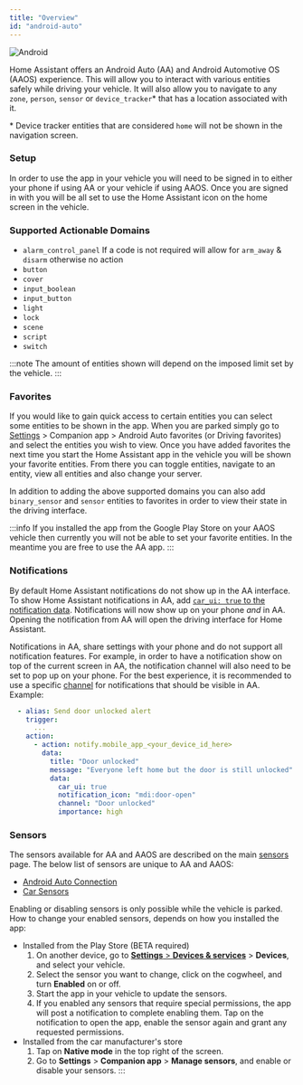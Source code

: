 ```yaml
---
title: "Overview"
id: "android-auto"
---
```


![Android](/assets/android.svg)

Home Assistant offers an Android Auto (AA) and Android Automotive OS (AAOS) experience. This will allow you to interact with various entities safely while driving your vehicle. It will also allow you to navigate to any `zone`, `person`, `sensor` or `device_tracker`* that has a location associated with it.

\* Device tracker entities that are considered `home` will not be shown in the navigation screen.

### Setup

In order to use the app in your vehicle you will need to be signed in to either your phone if using AA or your vehicle if using AAOS. Once you are signed in with you will be all set to use the Home Assistant icon on the home screen in the vehicle.

### Supported Actionable Domains

- `alarm_control_panel` If a code is not required will allow for `arm_away` & `disarm` otherwise no action
- `button`
- `cover`
- `input_boolean`
- `input_button`
- `light`
- `lock`
- `scene`
- `script`
- `switch`

:::note
The amount of entities shown will depend on the imposed limit set by the vehicle.
:::

### Favorites

If you would like to gain quick access to certain entities you can select some entities to be shown in the app. When you are parked simply go to [Settings](https://my.home-assistant.io/redirect/config/) > Companion app > Android Auto favorites (or Driving favorites) and select the entities you wish to view. Once you have added favorites the next time you start the Home Assistant app in the vehicle you will be shown your favorite entities. From there you can toggle entities, navigate to an entity, view all entities and also change your server.

In addition to adding the above supported domains you can also add `binary_sensor` and `sensor` entities to favorites in order to view their state in the driving interface.

:::info
If you installed the app from the Google Play Store on your AAOS vehicle then currently you will not be able to set your favorite entities. In the meantime you are free to use the AA app.
:::

### Notifications

By default Home Assistant notifications do not show up in the AA interface. To show Home Assistant notifications in AA, add [`car_ui: true` to the notification data](../notifications/basic.md#android-auto-visibility). Notifications will now show up on your phone _and_ in AA. Opening the notification from AA will open the driving interface for Home Assistant.

Notifications in AA, share settings with your phone and do not support all notification features. For example, in order to have a notification show on top of the current screen in AA, the notification channel will also need to be set to pop up on your phone. For the best experience, it is recommended to use a specific [channel](../notifications/basic.md#notification-channels) for notifications that should be visible in AA. Example:

```yaml
  - alias: Send door unlocked alert
    trigger:
      ...
    action:
      - action: notify.mobile_app_<your_device_id_here>
        data:
          title: "Door unlocked"
          message: "Everyone left home but the door is still unlocked"
          data:
            car_ui: true
            notification_icon: "mdi:door-open"
            channel: "Door unlocked"
            importance: high
```

### Sensors

The sensors available for AA and AAOS are described on the main [sensors](../core/sensors.md#android-sensors) page. The below list of sensors are unique to AA and AAOS:

*  [Android Auto Connection](../core/sensors.md#android-auto)
*  [Car Sensors](../core/sensors.md#car-sensors)

Enabling or disabling sensors is only possible while the vehicle is parked. How to change your enabled sensors, depends on how you installed the app:

 - Installed from the Play Store (<span class='beta'>BETA</span> required)
   1. On another device, go to [**Settings** > **Devices & services**](https://my.home-assistant.io/redirect/integrations/) > **Devices**, and select your vehicle.
   2. Select the sensor you want to change, click on the cogwheel, and turn **Enabled** on or off. 
   3. Start the app in your vehicle to update the sensors.
   4. If you enabled any sensors that require special permissions, the app will post a notification to complete enabling them. Tap on the notification to open the app, enable the sensor again and grant any requested permissions.
 - Installed from the car manufacturer's store
   1. Tap on **Native mode** in the top right of the screen.
   2. Go to **Settings** > **Companion app** > **Manage sensors**, and enable or disable your sensors.
:::
